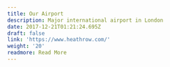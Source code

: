 ```yaml
---
title: Our Airport
description: Major international airport in London
date: 2017-12-21T01:21:24.695Z
draft: false
link: 'https://www.heathrow.com/'
weight: '20'
readmore: Read More
---
```


